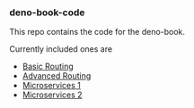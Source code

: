 ### deno-book-code

This repo contains the code for the deno-book.

Currently included ones are

- [Basic Routing](https://github.com/gargakshit/deno-book-code/tree/basic-routing)
- [Advanced Routing](https://github.com/gargakshit/deno-book-code/tree/advanced-routing)
- [Microservices 1](https://github.com/gargakshit/deno-book-code/tree/microservices-1)
- [Microservices 2](https://github.com/gargakshit/deno-book-code/tree/microservices-2)
